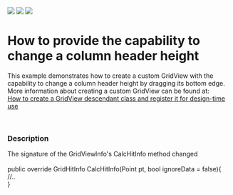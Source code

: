 <!-- default badges list -->
![](https://img.shields.io/endpoint?url=https://codecentral.devexpress.com/api/v1/VersionRange/128630977/18.1.3%2B)
[![](https://img.shields.io/badge/Open_in_DevExpress_Support_Center-FF7200?style=flat-square&logo=DevExpress&logoColor=white)](https://supportcenter.devexpress.com/ticket/details/E3366)
[![](https://img.shields.io/badge/📖_How_to_use_DevExpress_Examples-e9f6fc?style=flat-square)](https://docs.devexpress.com/GeneralInformation/403183)
<!-- default badges end -->
# How to provide the capability to change a column header height


<p>This example demonstrates how to create a custom GridView with the capability to change a column header height by dragging its bottom edge. More information about creating a custom GridView can be found at:<br />
<a href="https://www.devexpress.com/Support/Center/p/A859">How to create a GridView descendant class and register it for design-time use</a></p><p><br />
</p>


<h3>Description</h3>

The signature of the GridViewInfo's CalcHitInfo method changed<br><br>public override GridHitInfo CalcHitInfo(Point pt, bool ignoreData = false){<br>//..<br>}

<br/>


